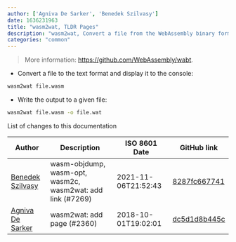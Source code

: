 ```yaml
---
author: ['Agniva De Sarker', 'Benedek Szilvasy']
date: 1636231963
title: "wasm2wat, TLDR Pages"
description: "wasm2wat, Convert a file from the WebAssembly binary format to the text format."
categories: "common"
---
```

> More information: <https://github.com/WebAssembly/wabt>.

- Convert a file to the text format and display it to the console:

```bash
wasm2wat file.wasm
```

- Write the output to a given file:

```bash
wasm2wat file.wasm -o file.wat
```
List of changes to this documentation


Author | Description | ISO 8601 Date | GitHub link
------|-----|-----|-----
[Benedek Szilvasy](mailto:benedek.szilvasy@gmail.com) | wasm-objdump, wasm-opt, wasm2c, wasm2wat: add link (#7269) | 2021-11-06T21:52:43 | [8287fc667741](https://github.com/tldr-pages/tldr/commit/8287fc667741f492c7f7839a7c10aaff487a6151)
[Agniva De Sarker](mailto:agnivade@yahoo.co.in) | wasm2wat: add page (#2360) | 2018-10-01T19:02:01 | [dc5d1d8b445c](https://github.com/tldr-pages/tldr/commit/dc5d1d8b445cbd148d19cde4542001a2de7031c9)

